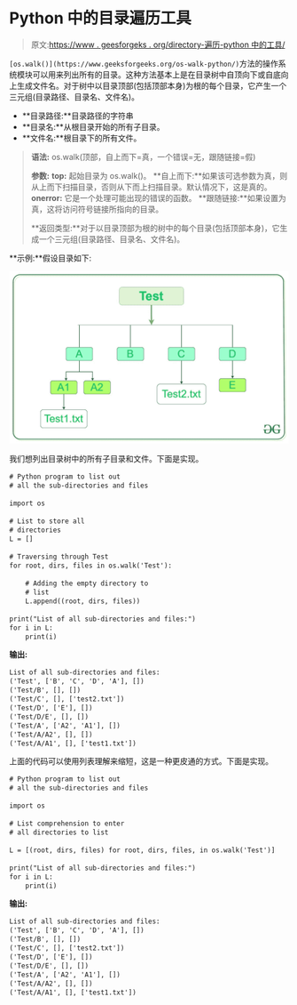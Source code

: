 # Python 中的目录遍历工具

> 原文:[https://www . geesforgeks . org/directory-遍历-python 中的工具/](https://www.geeksforgeeks.org/directory-traversal-tools-in-python/)

`[os.walk()](https://www.geeksforgeeks.org/os-walk-python/)`方法的操作系统模块可以用来列出所有的目录。这种方法基本上是在目录树中自顶向下或自底向上生成文件名。对于树中以目录顶部(包括顶部本身)为根的每个目录，它产生一个三元组(目录路径、目录名、文件名)。

*   **目录路径:**目录路径的字符串
*   **目录名:**从根目录开始的所有子目录。
*   **文件名:**根目录下的所有文件。

> **语法:** os.walk(顶部，自上而下=真，一个错误=无，跟随链接=假)
> 
> **参数:**
> **top:** 起始目录为 os.walk()。
> **自上而下:**如果该可选参数为真，则从上而下扫描目录，否则从下而上扫描目录。默认情况下，这是真的。
> **onerror:** 它是一个处理可能出现的错误的函数。
> **跟随链接:**如果设置为真，这将访问符号链接所指向的目录。
> 
> **返回类型:**对于以目录顶部为根的树中的每个目录(包括顶部本身)，它生成一个三元组(目录路径、目录名、文件名)。

**示例:**假设目录如下:

![python-directory-and-files](img/7ac3a2b8b95b5865194a99a9e03327da.png)

我们想列出目录树中的所有子目录和文件。下面是实现。

```
# Python program to list out 
# all the sub-directories and files 

import os 

# List to store all  
# directories 
L = []

# Traversing through Test 
for root, dirs, files in os.walk('Test'): 

    # Adding the empty directory to 
    # list 
    L.append((root, dirs, files)) 

print("List of all sub-directories and files:") 
for i in L:
    print(i)
```

**输出:**

```
List of all sub-directories and files:
('Test', ['B', 'C', 'D', 'A'], [])
('Test/B', [], [])
('Test/C', [], ['test2.txt'])
('Test/D', ['E'], [])
('Test/D/E', [], [])
('Test/A', ['A2', 'A1'], [])
('Test/A/A2', [], [])
('Test/A/A1', [], ['test1.txt'])

```

上面的代码可以使用列表理解来缩短，这是一种更皮通的方式。下面是实现。

```
# Python program to list out 
# all the sub-directories and files 

import os 

# List comprehension to enter 
# all directories to list 

L = [(root, dirs, files) for root, dirs, files, in os.walk('Test')] 

print("List of all sub-directories and files:") 
for i in L:
    print(i)
```

**输出:**

```
List of all sub-directories and files:
('Test', ['B', 'C', 'D', 'A'], [])
('Test/B', [], [])
('Test/C', [], ['test2.txt'])
('Test/D', ['E'], [])
('Test/D/E', [], [])
('Test/A', ['A2', 'A1'], [])
('Test/A/A2', [], [])
('Test/A/A1', [], ['test1.txt'])

```
